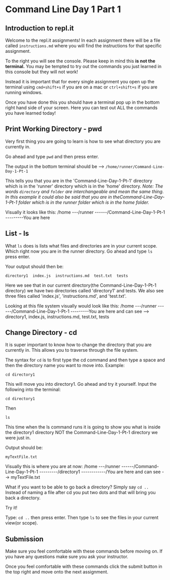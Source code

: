 # Command Line Day 1 Part 1
## Introduction to repl.it
Welcome to the repl.it assignments! In each assignment there will be a file called `instructions.md` where you will find the instructions for that specific assignment.

To the right you will see the console. Please keep in mind this **is not the terminal.** You may be tempted to try out the commands you just learned in this console but they will not work!

Instead it is important that for every single assignment you open up the terminal using `cmd+shift+s` if you are on a mac or `ctrl+shift+s` if you are running windows.

Once you have done this you should have a terminal pop up in the bottom right hand side of your screen. Here you can test out ALL the commands you have learned today!

## Print Working Directory - pwd
Very first thing you are going to learn is how to see what directory you are currently in. 

Go ahead and type `pwd` and then press enter.

The output in the bottom terminal should be --> `/home/runner/Command-Line-Day-1-Pt-1`

This tells you that you are in the 'Command-Line-Day-1-Pt-1' directory which is in the 'runner' directory which is in the 'home' directory.
*Note: The words `directory` and `folder` are interchangeable and mean the same thing. In this example it could also be said that you are in theCommand-Line-Day-1-Pt-1 folder which is in the runner folder which is in the home folder.*

Visually it looks like this:
/home
---/runner
------/Command-Line-Day-1-Pt-1
---------You are here

## List - ls
What `ls` does is lists what files and directories are in your current scope. Which right now you are in the runner directory. Go ahead and type `ls` press enter.

Your output should then be:

`directory1  index.js  instructions.md  test.txt  tests`

Here we see that in our current directory(the Command-Line-Day-1-Pt-1 directory) we have two directories called 'directory1' and tests. We also see three files called 'index.js', 'instructions.md', and 'test.txt'.

Looking at this file system visually would look like this:
/home
---/runner
------/Command-Line-Day-1-Pt-1
---------You are here and can see --> directory1, index.js, instructions.md, test.txt, tests

## Change Directory - cd
It is super important to know how to change the directory that you are currently in. This allows you to traverse through the file system.

The syntax for `cd` is to first type the cd command and then type a space and then the directory name you want to move into. Example:

```
cd directory1
```

This will move you into directory1. Go ahead and try it yourself. Input the following into the terminal:

```
cd directory1
```

Then

```
ls
```

This time when the ls command runs it is going to show you what is inside the directory1 directory NOT the Command-Line-Day-1-Pt-1 directory we were just in.

Output should be:

`myTextFile.txt`

Visually this is where you are at now:
/home
---/runner
------/Command-Line-Day-1-Pt-1
---------/directory1
------------/You are here and can see --> myTextFile.txt

What if you want to be able to go back a directory? Simply say `cd ..` 
Instead of naming a file after cd you put two dots and that will bring you back a directory.

Try it!

Type: `cd ..` then press enter.
Then type `ls` to see the files in your current view(or scope).

## Submission

Make sure you feel comfortable with these commands before moving on. If you have any questions make sure you ask your instructor.

Once you feel comfortable with these commands click the submit button in the top right and move onto the next assignment.